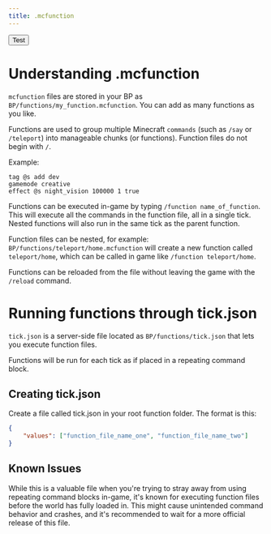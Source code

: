 ```yaml
---
title: .mcfunction
---
```


<Button link="/commands/beginner-commands">Test</Button>

# Understanding .mcfunction

`mcfunction` files are stored in your BP as `BP/functions/my_function.mcfunction`. You can add as many functions as you like.

Functions are used to group multiple Minecraft `commands` (such as `/say` or `/teleport`) into manageable chunks (or functions). Function files do not begin with `/`.

Example:

```
tag @s add dev
gamemode creative
effect @s night_vision 100000 1 true
```

Functions can be executed in-game by typing `/function name_of_function`. This will execute all the commands in the function file, all in a single tick. Nested functions will also run in the same tick as the parent function.

Function files can be nested, for example: `BP/functions/teleport/home.mcfunction` will create a new function called `teleport/home`, which can be called in game like `/function teleport/home`.

Functions can be reloaded from the file without leaving the game with the `/reload` command.

# Running functions through tick.json

`tick.json` is a server-side file located as `BP/functions/tick.json` that lets you execute function files.

Functions will be run for each tick as if placed in a repeating command block.

## Creating tick.json

Create a file called tick.json in your root function folder. The format is this:

```json
{
    "values": ["function_file_name_one", "function_file_name_two"]
}
```

## Known Issues

While this is a valuable file when you're trying to stray away from using repeating command blocks in-game, it's known for executing function files before the world has fully loaded in. This might cause unintended command behavior and crashes, and it's recommended to wait for a more official release of this file.
